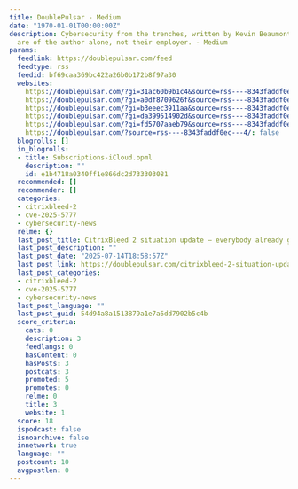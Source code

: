 ```yaml
---
title: DoublePulsar - Medium
date: "1970-01-01T00:00:00Z"
description: Cybersecurity from the trenches, written by Kevin Beaumont. Opinions
  are of the author alone, not their employer. - Medium
params:
  feedlink: https://doublepulsar.com/feed
  feedtype: rss
  feedid: bf69caa369bc422a26b0b172b8f97a30
  websites:
    https://doublepulsar.com/?gi=31ac60b9b1c4&source=rss----8343faddf0ec---4%2F: false
    https://doublepulsar.com/?gi=a0df8709626f&source=rss----8343faddf0ec---4%2F: false
    https://doublepulsar.com/?gi=b3eeec3911aa&source=rss----8343faddf0ec---4: false
    https://doublepulsar.com/?gi=da399514902d&source=rss----8343faddf0ec---4%2F: false
    https://doublepulsar.com/?gi=fd5707aaeb79&source=rss----8343faddf0ec---4: false
    https://doublepulsar.com/?source=rss----8343faddf0ec---4/: false
  blogrolls: []
  in_blogrolls:
  - title: Subscriptions-iCloud.opml
    description: ""
    id: e1b4718a0340ff1e866dc2d733303081
  recommended: []
  recommender: []
  categories:
  - citrixbleed-2
  - cve-2025-5777
  - cybersecurity-news
  relme: {}
  last_post_title: CitrixBleed 2 situation update — everybody already got owned
  last_post_description: ""
  last_post_date: "2025-07-14T18:58:57Z"
  last_post_link: https://doublepulsar.com/citrixbleed-2-situation-update-everybody-already-got-owned-503c6d06da9f?source=rss----8343faddf0ec---4
  last_post_categories:
  - citrixbleed-2
  - cve-2025-5777
  - cybersecurity-news
  last_post_language: ""
  last_post_guid: 54d94a8a1513879a1e7a6dd7902b5c4b
  score_criteria:
    cats: 0
    description: 3
    feedlangs: 0
    hasContent: 0
    hasPosts: 3
    postcats: 3
    promoted: 5
    promotes: 0
    relme: 0
    title: 3
    website: 1
  score: 18
  ispodcast: false
  isnoarchive: false
  innetwork: true
  language: ""
  postcount: 10
  avgpostlen: 0
---
```

